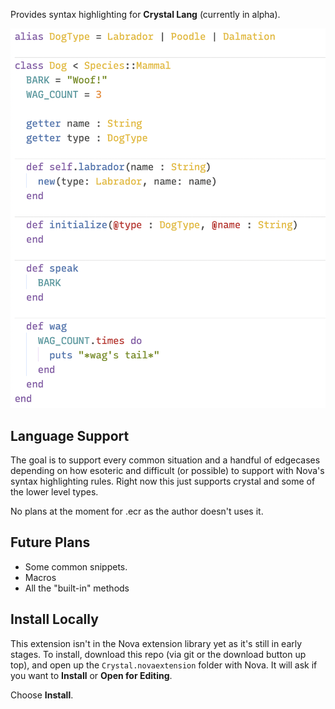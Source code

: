 Provides syntax highlighting for **Crystal Lang** (currently in alpha).

<img width="783" alt="screenshot" src="https://raw.githubusercontent.com/edwardloveall/Crystal.novaextension/main/Images/extension/screenshot.png">

## Language Support

The goal is to support every common situation and a handful of edgecases depending on how esoteric and difficult (or possible) to support with Nova's syntax highlighting rules. Right now this just supports crystal and some of the lower level types.

No plans at the moment for .ecr as the author doesn't uses it.

## Future Plans

* Some common snippets.
* Macros
* All the "built-in" methods

## Install Locally

This extension isn't in the Nova extension library yet as it's still in early stages. To install, download this repo (via git or the download button up top), and open up the `Crystal.novaextension` folder with Nova. It will ask if you want to **Install** or **Open for Editing**.

Choose **Install**.
